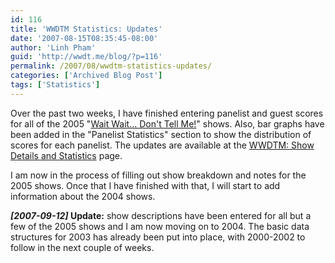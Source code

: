 ```yaml
---
id: 116
title: 'WWDTM Statistics: Updates'
date: '2007-08-15T08:35:45-08:00'
author: 'Linh Pham'
guid: 'http://wwdt.me/blog/?p=116'
permalink: /2007/08/wwdtm-statistics-updates/
categories: ['Archived Blog Post']
tags: ['Statistics']
---
```


Over the past two weeks, I have finished entering panelist and guest scores for all of the 2005 "[Wait Wait... Don't Tell Me!](https://waitwait.npr.org/)" shows. Also, bar graphs have been added in the "Panelist Statistics" section to show the distribution of scores for each panelist. The updates are available at the [WWDTM: Show Details and Statistics](https://stats.wwdt.me/) page.

I am now in the process of filling out show breakdown and notes for the 2005 shows. Once that I have finished with that, I will start to add information about the 2004 shows.

**_[2007-09-12]_ Update:** show descriptions have been entered for all but a few of the 2005 shows and I am now moving on to 2004. The basic data structures for 2003 has already been put into place, with 2000-2002 to follow in the next couple of weeks.
